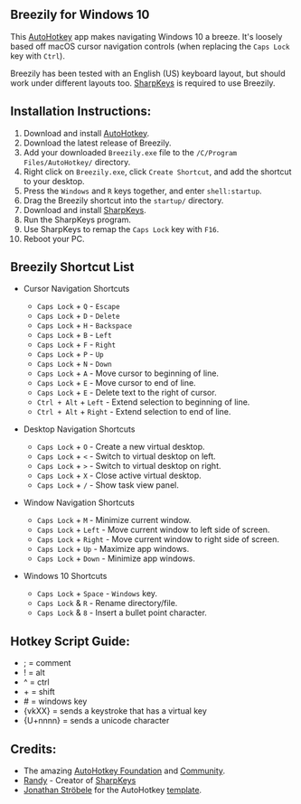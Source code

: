 Breezily for Windows 10
---

This [AutoHotkey](https://www.autohotkey.com/) app makes navigating Windows 10 a breeze. It's loosely based off macOS cursor navigation controls (when replacing the `Caps Lock` key with `Ctrl`).

Breezily has been tested with an English (US) keyboard layout, but should work under different layouts too. [SharpKeys](https://github.com/randyrants/sharpkeys) is required to use Breezily.

Installation Instructions:
---

1) Download and install [AutoHotkey](https://www.autohotkey.com/).
2) Download the latest release of Breezily.
3) Add your downloaded `Breezily.exe` file to the `/C/Program Files/AutoHotkey/` directory.
4) Right click on `Breezily.exe`, click `Create Shortcut`, and add the shortcut to your desktop.
5) Press the `Windows` and `R` keys together, and enter `shell:startup`.
6) Drag the Breezily shortcut into the `startup/` directory.
7) Download and install [SharpKeys](https://github.com/randyrants/sharpkeys).
8) Run the SharpKeys program.
9) Use SharpKeys to remap the `Caps Lock` key with `F16`.
10) Reboot your PC.

Breezily Shortcut List
---
* Cursor Navigation Shortcuts
  - `Caps Lock` + `Q` - `Escape`
  - `Caps Lock` + `D` - `Delete`
  - `Caps Lock` + `H` - `Backspace`
  - `Caps Lock` + `B` - `Left`
  - `Caps Lock` + `F` - `Right`
  - `Caps Lock` + `P` - `Up`
  - `Caps Lock` + `N` - `Down`
  - `Caps Lock` + `A` - Move cursor to beginning of line.
  - `Caps Lock` + `E` - Move cursor to end of line.
  - `Caps Lock` + `E` - Delete text to the right of cursor.
  - `Ctrl + Alt` + `Left` - Extend selection to beginning of line.
  - `Ctrl + Alt` + `Right` - Extend selection to end of line.

* Desktop Navigation Shortcuts
  - `Caps Lock` + `O` - Create a new virtual desktop.
  - `Caps Lock` + `<` - Switch to virtual desktop on left.
  - `Caps Lock` + `>` - Switch to virtual desktop on right.
  - `Caps Lock` + `X` - Close active virtual desktop.
  - `Caps Lock` + `/` - Show task view panel.

* Window Navigation Shortcuts
  - `Caps Lock` + `M` - Minimize current window.
  - `Caps Lock` + `Left` - Move current window to left side of screen.
  - `Caps Lock` + `Right` - Move current window to right side of screen.
  - `Caps Lock` + `Up` - Maximize app windows.
  - `Caps Lock` + `Down` - Minimize app windows.

* Windows 10 Shortcuts
  - `Caps Lock` + `Space` - `Windows` key.
  - `Caps Lock` & `R` - Rename directory/file.
  - `Caps Lock` & `8` - Insert a bullet point character.

Hotkey Script Guide:
---
- \; = comment
- ! = alt
- ^ = ctrl
- \+ = shift
- \# = windows key
- {vkXX} = sends a keystroke that has a virtual key
- {U\+nnnn} = sends a unicode character

Credits:
---
- The amazing [AutoHotkey Foundation](https://www.autohotkey.com/) and [Community](https://www.autohotkey.com/boards/).
- [Randy](https://github.com/stroebjo/autohotkey-windows-mac-keyboard) - Creator of [SharpKeys](https://github.com/randyrants/sharpkeys)
- [Jonathan Ströbele](https://github.com/stroebjo) for the AutoHotkey [template](https://github.com/stroebjo/autohotkey-windows-mac-keyboard).